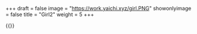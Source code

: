 +++
draft = false
image = "https://work.yaichi.xyz/girl.PNG"
showonlyimage = false
title = "Girl2"
weight = 5
+++

{{<lightbox src="https://work.yaichi.xyz/girl.PNG">}}
